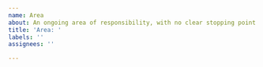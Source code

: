 ```yaml
---
name: Area
about: An ongoing area of responsibility, with no clear stopping point
title: 'Area: '
labels: ''
assignees: ''

---
```

